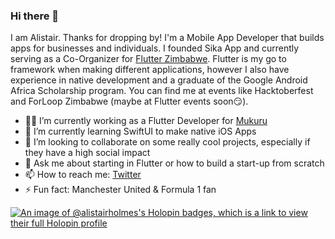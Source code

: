 ### Hi there 👋

I am Alistair. Thanks for dropping by! I'm a Mobile App Developer that builds apps for businesses and individuals. I founded Sika App and currently serving as a Co-Organizer for [Flutter Zimbabwe](https://twitter.com/FlutterZimbabwe). Flutter is my go to framework when making different applications, however I also have experience in native development and a graduate of the Google Android Africa Scholarship program. You can find me at events like Hacktoberfest and ForLoop Zimbabwe (maybe at Flutter events soon😏).

- :man_technologist: I’m currently working as a Flutter Developer for [Mukuru](https://www.mukuru.com/)
- 🌱 I’m currently learning SwiftUI to make native iOS Apps
- 👯 I’m looking to collaborate on some really cool projects, especially if they have a high social impact
- 💬 Ask me about starting in Flutter or how to build a start-up from scratch
- 📫 How to reach me: [Twitter](https://twitter.com/alistairholmes_)
- ⚡ Fun fact: Manchester United & Formula 1 fan

[![An image of @alistairholmes's Holopin badges, which is a link to view their full Holopin profile](https://holopin.me/alistairholmes)](https://holopin.io/@alistairholmes)
